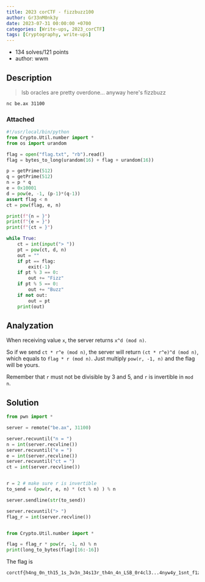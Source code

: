 ```yaml
---
title: 2023 corCTF - fizzbuzz100
author: Gr33nM0nk3y
date: 2023-07-31 00:00:00 +0700
categories: [Write-ups, 2023_corCTF]
tags: [Cryptography, write-ups]
---
```


* 134 solves/121 points
* author: wwm

## Description

> lsb oracles are pretty overdone... anyway here's fizzbuzz

```sh
nc be.ax 31100
```

### Attached

```python
#!/usr/local/bin/python
from Crypto.Util.number import *
from os import urandom

flag = open("flag.txt", "rb").read()
flag = bytes_to_long(urandom(16) + flag + urandom(16))

p = getPrime(512)
q = getPrime(512)
n = p * q
e = 0x10001
d = pow(e, -1, (p-1)*(q-1))
assert flag < n
ct = pow(flag, e, n)

print(f"{n = }")
print(f"{e = }")
print(f"{ct = }")

while True:
    ct = int(input("> "))
    pt = pow(ct, d, n)
    out = ""
    if pt == flag:
        exit(-1)
    if pt % 3 == 0:
        out += "Fizz"
    if pt % 5 == 0:
        out += "Buzz"
    if not out:
        out = pt
    print(out)
```

## Analyzation

When receiving value ```x```, the server returns ```x^d (mod n)```.

So if we send ```ct * r^e (mod n)```, the server will return ```(ct * r^e)^d (mod n)```, which equals to ```flag * r (mod n)```. Just multiply ```pow(r, -1, n)``` and the flag will be yours.

Remember that ```r``` must not be divisible by 3 and 5, and ```r``` is invertible in ```mod n```.

## Solution

```python
from pwn import *

server = remote("be.ax", 31100)

server.recvuntil("n = ")
n = int(server.recvline())
server.recvuntil("e = ")
e = int(server.recvline())
server.recvuntil("ct = ")
ct = int(server.recvline())


r = 2 # make sure r is invertible
to_send = (pow(r, e, n) * (ct % n) ) % n

server.sendline(str(to_send))

server.recvuntil("> ")
flag_r = int(server.recvline())


from Crypto.Util.number import *

flag = flag_r * pow(r, -1, n) % n
print(long_to_bytes(flag)[16:-16])
```

The flag is
```
corctf{h4ng_0n_th15_1s_3v3n_34s13r_th4n_4n_LSB_0r4cl3...4nyw4y_1snt_f1zzbuzz_s0_fun}
```